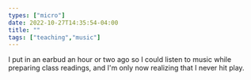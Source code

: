 ```yaml
---
types: ["micro"]
date: 2022-10-27T14:35:54-04:00
title: ""
tags: ["teaching","music"]
---
```

I put in an earbud an hour or two ago so I could listen to music while preparing class readings, and I'm only now realizing that I never hit play.
